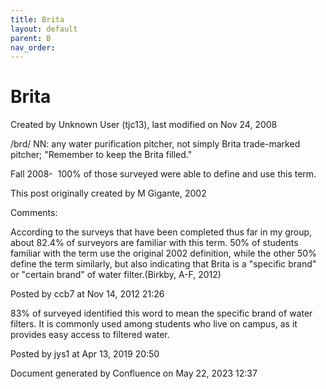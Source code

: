 ```yaml
---
title: Brita
layout: default
parent: B
nav_order:
---
```


# Brita

Created by  Unknown User (tjc13), last modified on Nov 24, 2008

/brd/ NN: any water purification pitcher, not simply Brita trade-marked pitcher; &quot;Remember to keep the Brita filled.&quot;

Fall 2008-  100% of those surveyed were able to define and use this term.

This post originally created by M Gigante, 2002

Comments:

According to the surveys that have been completed thus far in my group, about 82.4% of surveyors are familiar with this term. 50% of students familiar with the term use the original 2002 definition, while the other 50% define the term similarly, but also indicating that Brita is a &quot;specific brand&quot; or &quot;certain brand&quot; of water filter.(Birkby, A-F, 2012) 

Posted by ccb7 at Nov 14, 2012 21:26

83% of surveyed identified this word to mean the specific brand of water filters. It is commonly used among students who live on campus, as it provides easy access to filtered water. 

Posted by jys1 at Apr 13, 2019 20:50

Document generated by Confluence on May 22, 2023 12:37


